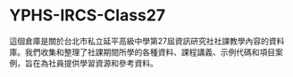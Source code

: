 # YPHS-IRCS-Class27
這個倉庫是關於台北市私立延平高級中學第27屆資訊研究社社課教學內容的資料庫。我們收集和整理了社課期間所學的各種資料、課程講義、示例代碼和項目案例，旨在為社員提供學習資源和參考資料。
